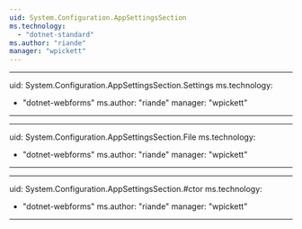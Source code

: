 ```yaml
---
uid: System.Configuration.AppSettingsSection
ms.technology: 
  - "dotnet-standard"
ms.author: "riande"
manager: "wpickett"
---
```


---
uid: System.Configuration.AppSettingsSection.Settings
ms.technology: 
  - "dotnet-webforms"
ms.author: "riande"
manager: "wpickett"
---

---
uid: System.Configuration.AppSettingsSection.File
ms.technology: 
  - "dotnet-webforms"
ms.author: "riande"
manager: "wpickett"
---

---
uid: System.Configuration.AppSettingsSection.#ctor
ms.technology: 
  - "dotnet-webforms"
ms.author: "riande"
manager: "wpickett"
---

